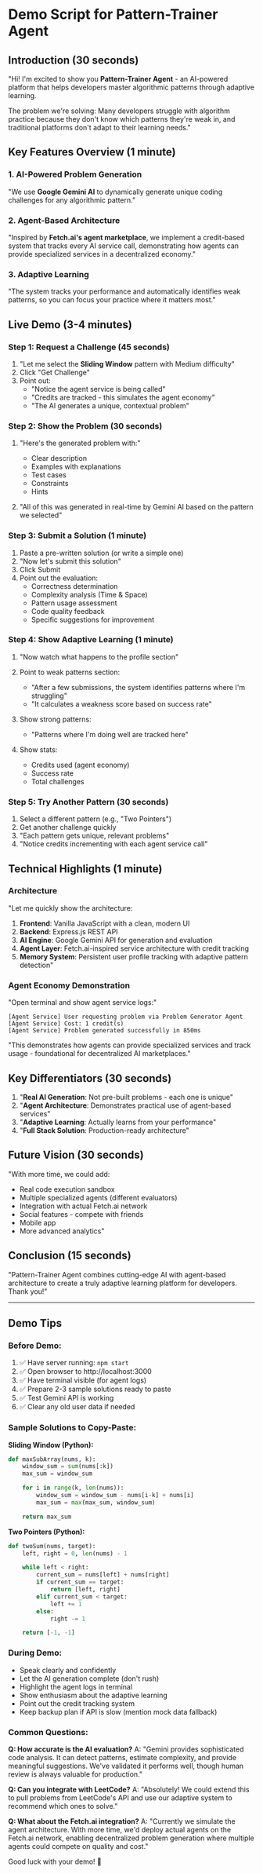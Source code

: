 # Demo Script for Pattern-Trainer Agent

## Introduction (30 seconds)

"Hi! I'm excited to show you **Pattern-Trainer Agent** - an AI-powered platform that helps developers master algorithmic patterns through adaptive learning.

The problem we're solving: Many developers struggle with algorithm practice because they don't know which patterns they're weak in, and traditional platforms don't adapt to their learning needs."

## Key Features Overview (1 minute)

### 1. AI-Powered Problem Generation
"We use **Google Gemini AI** to dynamically generate unique coding challenges for any algorithmic pattern."

### 2. Agent-Based Architecture
"Inspired by **Fetch.ai's agent marketplace**, we implement a credit-based system that tracks every AI service call, demonstrating how agents can provide specialized services in a decentralized economy."

### 3. Adaptive Learning
"The system tracks your performance and automatically identifies weak patterns, so you can focus your practice where it matters most."

## Live Demo (3-4 minutes)

### Step 1: Request a Challenge (45 seconds)

1. "Let me select the **Sliding Window** pattern with Medium difficulty"
2. Click "Get Challenge"
3. Point out:
   - "Notice the agent service is being called"
   - "Credits are tracked - this simulates the agent economy"
   - "The AI generates a unique, contextual problem"

### Step 2: Show the Problem (30 seconds)

1. "Here's the generated problem with:"
   - Clear description
   - Examples with explanations
   - Test cases
   - Constraints
   - Hints

2. "All of this was generated in real-time by Gemini AI based on the pattern we selected"

### Step 3: Submit a Solution (1 minute)

1. Paste a pre-written solution (or write a simple one)
2. "Now let's submit this solution"
3. Click Submit
4. Point out the evaluation:
   - Correctness determination
   - Complexity analysis (Time & Space)
   - Pattern usage assessment
   - Code quality feedback
   - Specific suggestions for improvement

### Step 4: Show Adaptive Learning (1 minute)

1. "Now watch what happens to the profile section"
2. Point to weak patterns section:
   - "After a few submissions, the system identifies patterns where I'm struggling"
   - "It calculates a weakness score based on success rate"

3. Show strong patterns:
   - "Patterns where I'm doing well are tracked here"

4. Show stats:
   - Credits used (agent economy)
   - Success rate
   - Total challenges

### Step 5: Try Another Pattern (30 seconds)

1. Select a different pattern (e.g., "Two Pointers")
2. Get another challenge quickly
3. "Each pattern gets unique, relevant problems"
4. "Notice credits incrementing with each agent service call"

## Technical Highlights (1 minute)

### Architecture
"Let me quickly show the architecture:

1. **Frontend**: Vanilla JavaScript with a clean, modern UI
2. **Backend**: Express.js REST API
3. **AI Engine**: Google Gemini API for generation and evaluation
4. **Agent Layer**: Fetch.ai-inspired service architecture with credit tracking
5. **Memory System**: Persistent user profile tracking with adaptive pattern detection"

### Agent Economy Demonstration
"Open terminal and show agent service logs:"
```
[Agent Service] User requesting problem via Problem Generator Agent
[Agent Service] Cost: 1 credit(s)
[Agent Service] Problem generated successfully in 850ms
```

"This demonstrates how agents can provide specialized services and track usage - foundational for decentralized AI marketplaces."

## Key Differentiators (30 seconds)

1. "**Real AI Generation**: Not pre-built problems - each one is unique"
2. "**Agent Architecture**: Demonstrates practical use of agent-based services"
3. "**Adaptive Learning**: Actually learns from your performance"
4. "**Full Stack Solution**: Production-ready architecture"

## Future Vision (30 seconds)

"With more time, we could add:
- Real code execution sandbox
- Multiple specialized agents (different evaluators)
- Integration with actual Fetch.ai network
- Social features - compete with friends
- Mobile app
- More advanced analytics"

## Conclusion (15 seconds)

"Pattern-Trainer Agent combines cutting-edge AI with agent-based architecture to create a truly adaptive learning platform for developers. Thank you!"

---

## Demo Tips

### Before Demo:
1. ✅ Have server running: `npm start`
2. ✅ Open browser to http://localhost:3000
3. ✅ Have terminal visible (for agent logs)
4. ✅ Prepare 2-3 sample solutions ready to paste
5. ✅ Test Gemini API is working
6. ✅ Clear any old user data if needed

### Sample Solutions to Copy-Paste:

**Sliding Window (Python):**
```python
def maxSubArray(nums, k):
    window_sum = sum(nums[:k])
    max_sum = window_sum

    for i in range(k, len(nums)):
        window_sum = window_sum - nums[i-k] + nums[i]
        max_sum = max(max_sum, window_sum)

    return max_sum
```

**Two Pointers (Python):**
```python
def twoSum(nums, target):
    left, right = 0, len(nums) - 1

    while left < right:
        current_sum = nums[left] + nums[right]
        if current_sum == target:
            return [left, right]
        elif current_sum < target:
            left += 1
        else:
            right -= 1

    return [-1, -1]
```

### During Demo:
- Speak clearly and confidently
- Let the AI generation complete (don't rush)
- Highlight the agent logs in terminal
- Show enthusiasm about the adaptive learning
- Point out the credit tracking system
- Keep backup plan if API is slow (mention mock data fallback)

### Common Questions:
**Q: How accurate is the AI evaluation?**
A: "Gemini provides sophisticated code analysis. It can detect patterns, estimate complexity, and provide meaningful suggestions. We've validated it performs well, though human review is always valuable for production."

**Q: Can you integrate with LeetCode?**
A: "Absolutely! We could extend this to pull problems from LeetCode's API and use our adaptive system to recommend which ones to solve."

**Q: What about the Fetch.ai integration?**
A: "Currently we simulate the agent architecture. With more time, we'd deploy actual agents on the Fetch.ai network, enabling decentralized problem generation where multiple agents could compete on quality and cost."

Good luck with your demo! 🚀

